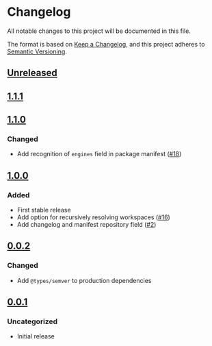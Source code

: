 # Changelog
All notable changes to this project will be documented in this file.

The format is based on [Keep a Changelog](https://keepachangelog.com/en/1.0.0/),
and this project adheres to [Semantic Versioning](https://semver.org/spec/v2.0.0.html).

## [Unreleased]

## [1.1.1]

## [1.1.0]
### Changed
- Add recognition of `engines` field in package manifest ([#18](https://github.com/MetaMask/action-utils/pull/18))

## [1.0.0]
### Added
- First stable release
- Add option for recursively resolving workspaces ([#16](https://github.com/MetaMask/action-utils/pull/16))
- Add changelog and manifest repository field ([#2](https://github.com/MetaMask/action-utils/pull/2))

## [0.0.2]
### Changed
- Add `@types/semver` to production dependencies

## [0.0.1]
### Uncategorized
- Initial release

[Unreleased]: https://github.com/MetaMask/action-utils/compare/v1.1.1...HEAD
[1.1.1]: https://github.com/MetaMask/action-utils/compare/v1.1.0...v1.1.1
[1.1.0]: https://github.com/MetaMask/action-utils/compare/v1.0.0...v1.1.0
[1.0.0]: https://github.com/MetaMask/action-utils/compare/v0.0.2...v1.0.0
[0.0.2]: https://github.com/MetaMask/action-utils/compare/v0.0.1...v0.0.2
[0.0.1]: https://github.com/MetaMask/action-utils/releases/tag/v0.0.1
